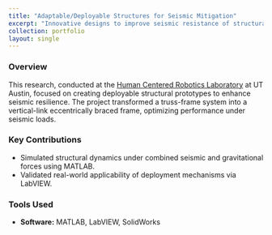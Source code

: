 ```yaml
---
title: "Adaptable/Deployable Structures for Seismic Mitigation"
excerpt: "Innovative designs to improve seismic resistance of structural systems through advanced simulations and real-world validation."
collection: portfolio
layout: single
---
```


### Overview
This research, conducted at the [Human Centered Robotics Laboratory](https://sites.utexas.edu/hcrl/) at UT Austin, focused on creating deployable structural prototypes to enhance seismic resilience. The project transformed a truss-frame system into a vertical-link eccentrically braced frame, optimizing performance under seismic loads.

### Key Contributions
- Simulated structural dynamics under combined seismic and gravitational forces using MATLAB.
- Validated real-world applicability of deployment mechanisms via LabVIEW.

### Tools Used
- **Software:** MATLAB, LabVIEW, SolidWorks
